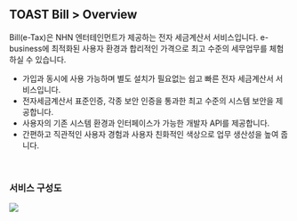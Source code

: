 ## TOAST Bill > Overview

Bill(e-Tax)은 NHN 엔터테인먼트가 제공하는 전자 세금계산서 서비스입니다.
e-business에 최적화된 사용자 환경과 합리적인 가격으로 최고 수준의 세무업무를 체험하실 수 있습니다.

* 가입과 동시에 사용 가능하며 별도 설치가 필요없는 쉽고 빠른 전자 세금계산서 서비스입니다.
* 전자세금계산서 표준인증, 각종 보안 인증을 통과한 최고 수준의 시스템 보안을 제공합니다.
* 사용자의 기존 시스템 환경과 인터페이스가 가능한 개발자 API를 제공합니다.
* 간편하고 직관적인 사용자 경험과 사용자 친화적인 색상으로 업무 생산성을 높여 줍니다.

<br/>

### 서비스 구성도
![](http://static.toastoven.net/prod_toastbill/Bill(e-Tax)_overview01.png)
